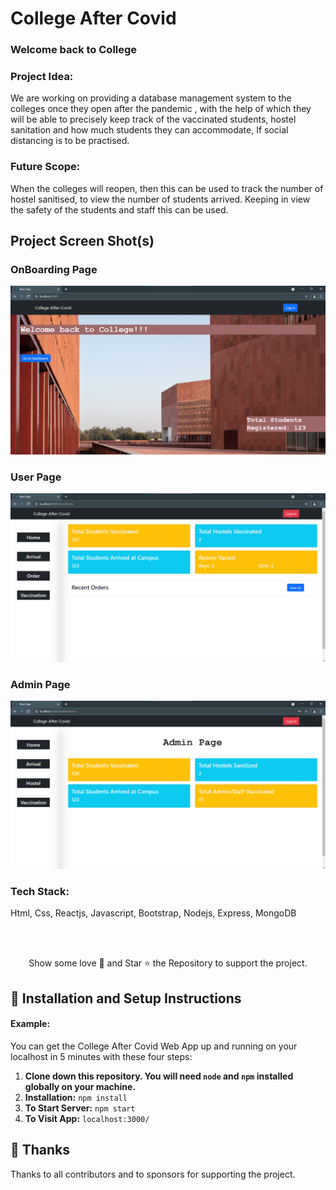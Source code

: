 <!-- ## Project Name & Pitch -->
<h1>College After Covid</h1>
<!-- #### Example: -->

<!-- TweetWorld  -->
<!-- <h3>Tag line:</h3> -->
<!-- An application used to filter data form Twitter based on user preference, built with React, Redux, JavaScript, and CSS. -->
<h3>Welcome back to College </h3>
<!-- ## Project Status -->
<!-- (only necessary if incomplete) -->

<!-- #### Example: -->
<!-- <h4>OnB</h4> -->
<!-- This project is currently in development. Users can filter tweets by username and keyword and see visual data representation. Functionality to sort by additional parameters is in progress. -->
<h3>Project Idea:</h3>
<p>
We are working on providing a database management system to the colleges once they open after the pandemic , with the help of which they will be able to precisely keep track of the vaccinated students, hostel sanitation and how much students they can accommodate, If social distancing is to be practised.
</p>
<h3>
Future Scope:
</h3>
<p>
When the colleges will reopen, then this can be used to track the number of hostel sanitised, to view the number of students arrived. Keeping in view the safety of the students and staff this can be used.
</p>

## Project Screen Shot(s)

<!-- #### Example: -->

<h3>OnBoarding Page</h3>
<p  >
<center>
</center>
  <img src="./src/assets/onBoarding.png" width="700" title="hover text">
  <!-- <img src="your_relative_path_here_number_2_large_name" width="350" alt="accessibility text"> -->
</p>

<!-- 
<p align="center">
  <a href="https://github.com/Coder-Bhai/covid19-VijayApp">
    <img alt="Covid19-Vijay" src="./screenshots/header.png" width="100%" />
  </a>
</p> -->

<h3>User Page</h3>
<p  >
  <img src="./src/assets/user-dash.png" width="700" title="hover text">
  <!-- <img src="your_relative_path_here_number_2_large_name" width="350" alt="accessibility text"> -->
</p>

<h3>Admin Page</h3>
<p  >
  <img src="./src/assets/admin-dash-1.png" width="700" title="hover text">
  <!-- <img src="your_relative_path_here_number_2_large_name" width="350" alt="accessibility text"> -->
</p>
<!-- [ PRETEND SCREEN SHOT IS HERE ] -->

<!-- <img src="./src"> -->
<!-- [ PRETEND OTHER SCREEN SHOT IS HERE ] -->

<h3>Tech Stack:</h3>
<p>Html, Css, Reactjs, Javascript, Bootstrap, Nodejs, Express, MongoDB
</p>
<br>
<br>

<p align="center">
  Show some love 💜 and Star ⭐️ the Repository to support the project.
</p>




## :rocket: Installation and Setup Instructions

#### Example:

You can get the College After Covid Web App up and running on your localhost in 5 minutes with these four steps:

1. **Clone down this repository. You will need `node` and `npm` installed globally on your machine.**
2. **Installation:**
```npm install```
3. **To Start Server:**
```npm start```
4. **To Visit App:**
```localhost:3000/```

## :purple_heart: Thanks

Thanks to all contributors and to sponsors for supporting the project.
<!--
## Reflection

  - What was the context for this project? (ie: was this a side project? was this for Turing? was this for an experiment?)
  - What did you set out to build?
  - Why was this project challenging and therefore a really good learning experience?
  - What were some unexpected obstacles?
  - What tools did you use to implement this project?
      - This might seem obvious because you are IN this codebase, but to all other humans now is the time to talk about why you chose webpack instead of create react app, or D3, or vanilla JS instead of a framework etc. Brag about your choices and justify them here.   -->

<!-- #### Example:

This was a 3 week long project built during my third module at Turing School of Software and Design. Project goals included using technologies learned up until this point and familiarizing myself with documentation for new features.

Originally I wanted to build an application that allowed users to pull data from the Twitter API based on what they were interested in, such as 'most tagged users'. I started this process by using the `create-react-app` boilerplate, then adding `react-router-4.0` and `redux`.

One of the main challenges I ran into was Authentication. This lead me to spend a few days on a research spike into OAuth, Auth0, and two-factor authentication using Firebase or other third parties. Due to project time constraints, I had to table authentication and focus more on data visualization from parts of the API that weren't restricted to authenticated users.

At the end of the day, the technologies implemented in this project are React, React-Router 4.0, Redux, LoDash, D3, and a significant amount of VanillaJS, JSX, and CSS. I chose to use the `create-react-app` boilerplate to minimize initial setup and invest more time in diving into weird technological rabbit holes. In the next iteration I plan on handrolling a `webpack.config.js` file to more fully understand the build process. -->
